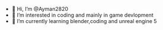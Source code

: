 - 👋 Hi, I’m @Ayman2820
- 👀 I’m interested in coding and mainly in game devlopment 
- 🌱 I’m currently learning blender,coding and unreal engine 5

<!---
Ayman2820/Ayman2820 is a ✨ special ✨ repository because its `README.md` (this file) appears on your GitHub profile.
You can click the Preview link to take a look at your changes.
--->
